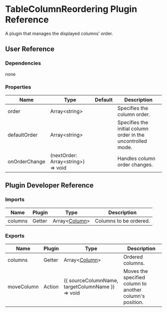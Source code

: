 # TableColumnReordering Plugin Reference

A plugin that manages the displayed columns' order.

## User Reference

### Dependencies

none

### Properties

Name | Type | Default | Description
-----|------|---------|------------
order | Array&lt;string&gt; | | Specifies the column order.
defaultOrder | Array&lt;string&gt; | | Specifies the initial column order in the uncontrolled mode.
onOrderChange | (nextOrder: Array&lt;string&gt;) => void | | Handles column order changes.

## Plugin Developer Reference

### Imports

Name | Plugin | Type | Description
-----|--------|------|------------
columns | Getter | Array&lt;[Column](grid.md#column)&gt; | Columns to be ordered.


### Exports

Name | Plugin | Type | Description
-----|--------|------|------------
columns | Getter | Array&lt;[Column](grid.md#column)&gt; | Ordered columns.
moveColumn | Action | ({ sourceColumnName, targetColumnName }) => void | Moves the specified column to another column's position.
